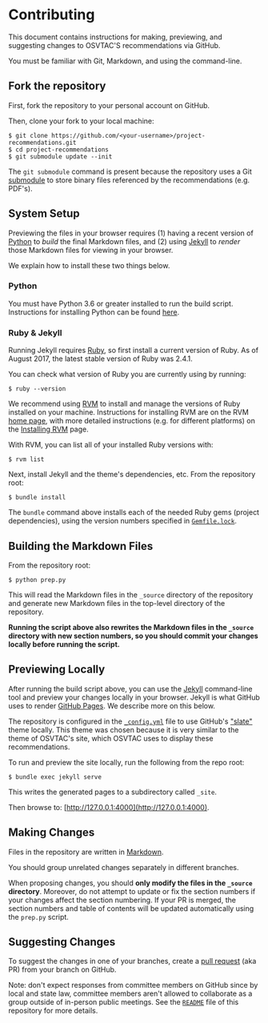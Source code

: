 # Contributing

This document contains instructions for making, previewing, and suggesting
changes to OSVTAC'S recommendations via GitHub.

You must be familiar with Git, Markdown, and using the command-line.


## Fork the repository

First, fork the repository to your personal account on GitHub.

Then, clone your fork to your local machine:

    $ git clone https://github.com/<your-username>/project-recommendations.git
    $ cd project-recommendations
    $ git submodule update --init

The `git submodule` command is present because the repository uses a Git
[submodule][git-submodules] to store binary files referenced by the
recommendations (e.g. PDF's).


## System Setup

Previewing the files in your browser requires (1) having a recent version
of [Python](https://www.python.org/) to _build_ the final Markdown files,
and (2) using [Jekyll][jekyll-github] to _render_ those Markdown files for
viewing in your browser.

We explain how to install these two things below.


### Python

You must have Python 3.6 or greater installed to run the build script.
Instructions for installing Python can be found
[here](https://www.python.org/downloads/).


### Ruby & Jekyll

Running Jekyll requires [Ruby][ruby], so first install a current version of
Ruby. As of August 2017, the latest stable version of Ruby was 2.4.1.

You can check what version of Ruby you are currently using by running:

    $ ruby --version

We recommend using [RVM][rvm] to install and manage the versions
of Ruby installed on your machine. Instructions for installing RVM are on
the RVM [home page][rvm], with more detailed instructions (e.g. for different
platforms) on the [Installing RVM][rvm-install] page.

[rvm]: https://rvm.io/
[rvm-install]: https://rvm.io/rvm/install

With RVM, you can list all of your
installed Ruby versions with:

    $ rvm list

Next, install Jekyll and the theme's dependencies, etc. From the repository
root:

    $ bundle install

The `bundle` command above installs each of the needed Ruby gems (project
dependencies), using the version numbers specified in
[`Gemfile.lock`](Gemfile.lock).


## Building the Markdown Files

From the repository root:

    $ python prep.py

This will read the Markdown files in the `_source` directory of the
repository and generate new Markdown files in the top-level directory
of the repository.

**Running the script above also rewrites the Markdown files in the `_source`
directory with new section numbers, so you should commit your changes
locally before running the script.**


## Previewing Locally

After running the build script above, you can use the [Jekyll][jekyll-github]
command-line tool and preview your changes locally in your browser.  Jekyll
is what GitHub uses to render [GitHub Pages](https://pages.github.com/).
We describe more on this below.

The repository is configured in the [`_config.yml`](_config.yml) file to use
GitHub's ["slate"](https://github.com/pages-themes/slate) theme locally. This
theme was chosen because it is very similar to the theme of OSVTAC's site,
which OSVTAC uses to display these recommendations.

To run and preview the site locally, run the following from the repo root:

    $ bundle exec jekyll serve

This writes the generated pages to a subdirectory called `_site`.

Then browse to: [http://127.0.0.1:4000](http://127.0.0.1:4000).


## Making Changes

Files in the repository are written in [Markdown][markdown].

You should group unrelated changes separately in different branches.

When proposing changes, you should **only modify the files in the `_source`
directory**.  Moreover, do not attempt to update or fix the section numbers
if your changes affect the section numbering.  If your PR is merged, the
section numbers and table of contents will be updated automatically using
the `prep.py` script.


## Suggesting Changes

To suggest the changes in one of your branches, create a [pull
request][github-pull-request] (aka PR) from your branch on GitHub.

Note: don't expect responses from committee members on GitHub since by local
and state law, committee members aren't allowed to collaborate as a group
outside of in-person public meetings. See the [`README`](README.md) file of
this repository for more details.


[git-submodules]: https://git-scm.com/book/en/v2/Git-Tools-Submodules
[github-pull-request]: https://help.github.com/articles/creating-a-pull-request/
[jekyll-github]: https://jekyllrb.com/docs/github-pages/
[markdown]: https://guides.github.com/features/mastering-markdown/
[ruby]: https://www.ruby-lang.org
